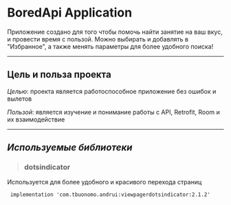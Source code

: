 # **BoredApi Application**
Приложение создано для того чтобы помочь найти занятие на ваш вкус, и провести время с пользой.
Можно выбирать и добавлять в "Избранное", а также менять параметры для более удобного поиска!
____
## **Цель и польза проекта**
_Целью_: проекта являетcя работоспособное приложение без ошибок и вылетов

_Пользой_: является изучение и понимание работы с API, Retrofit, Room и их взаимодействие

____
## ***Используемые библиотеки***
> ### dotsindicator
Используется для более удобного и красивого перехода страниц

   ``` implementation 'com.tbuonomo.andrui:viewpagerdotsindicator:2.1.2'```
